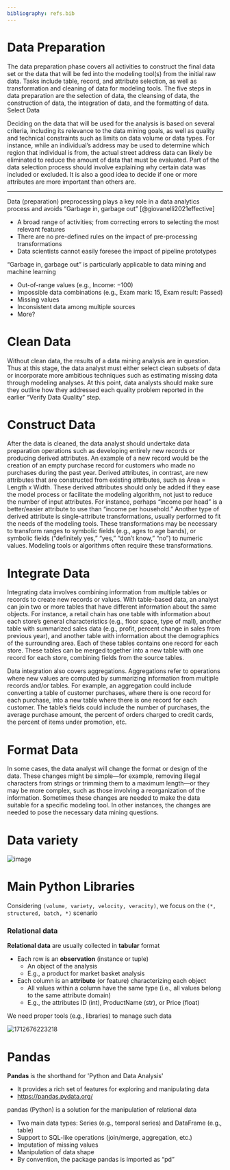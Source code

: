 ```yaml
---
bibliography: refs.bib
---
```


# Data Preparation

The data preparation phase covers all activities to construct the final data set or the data that will be fed into the modeling tool(s) from the initial raw data. Tasks include table, record, and attribute selection, as well as transformation and cleaning of data for modeling tools. The five steps in data preparation are the selection of data, the cleansing of data, the construction of data, the integration of data, and the formatting of data. 
Select Data

Deciding on the data that will be used for the analysis is based on several criteria, including its relevance to the data mining goals, as well as quality and technical constraints such as limits on data volume or data types. For instance, while an individual’s address may be used to determine which region that individual is from, the actual street address data can likely be eliminated to reduce the amount of data that must be evaluated. Part of the data selection process should involve explaining why certain data was included or excluded. It is also a good idea to decide if one or more attributes are more important than others are.

---

Data (preparation) preprocessing plays a key role in a data analytics process and avoids “Garbage in, garbage out” [@giovanelli2021effective]

- A broad range of activities; from correcting errors to selecting the most relevant features
- There are no pre-defined rules on the impact of pre-processing transformations
- Data scientists cannot easily foresee the impact of pipeline prototypes

“Garbage in, garbage out” is particularly applicable to data mining and machine learning

- Out-of-range values (e.g., Income: −100)
- Impossible data combinations (e.g., Exam mark: 15, Exam result: Passed) 
- Missing values
- Inconsistent data among multiple sources
- More?

# Clean Data

Without clean data, the results of a data mining analysis are in question. Thus at this stage, the data analyst must either select clean subsets of data or incorporate more ambitious techniques such as estimating missing data through modeling analyses. At this point, data analysts should make sure they outline how they addressed each quality problem reported in the earlier “Verify Data Quality” step.

# Construct Data

After the data is cleaned, the data analyst should undertake data preparation operations such as developing entirely new records or producing derived attributes. An example of a new record would be the creation of an empty purchase record for customers who made no purchases during the past year. Derived attributes, in contrast, are new attributes that are constructed from existing attributes, such as Area = Length x Width. These derived attributes should only be added if they ease the model process or facilitate the modeling algorithm, not just to reduce the number of input attributes. For instance, perhaps “income per head” is a better/easier attribute to use than “income per household.” Another type of derived attribute is single-attribute transformations, usually performed to fit the needs of the modeling tools. These transformations may be necessary to transform ranges to symbolic fields (e.g., ages to age bands), or symbolic fields (“definitely yes,” “yes,” “don’t know,” “no”) to numeric values. Modeling tools or algorithms often require these transformations.

# Integrate Data

Integrating data involves combining information from multiple tables or records to create new records or values. With table-based data, an analyst can join two or more tables that have different information about the same objects. For instance, a retail chain has one table with information about each store’s general characteristics (e.g., floor space, type of mall), another table with summarized sales data (e.g., profit, percent change in sales from previous year), and another table with information about the demographics of the surrounding area. Each of these tables contains one record for each store. These tables can be merged together into a new table with one record for each store, combining fields from the source tables.

Data integration also covers aggregations. Aggregations refer to operations where new values are computed by summarizing information from multiple records and/or tables. For example, an aggregation could include converting a table of customer purchases, where there is one record for each purchase, into a new table where there is one record for each customer. The table’s fields could include the number of purchases, the average purchase amount, the percent of orders charged to credit cards, the percent of items under promotion, etc.

# Format Data

In some cases, the data analyst will change the format or design of the data. These changes might be simple—for example, removing illegal characters from strings or trimming them to a maximum length—or they may be more complex, such as those involving a reorganization of the information. Sometimes these changes are needed to make the data suitable for a specific modeling tool. In other instances, the changes are needed to pose the necessary data mining questions.

# Data variety

![image](https://miro.medium.com/v2/resize:fit:1100/format:webp/1*YejjU_69ffDyrC0z-X9jYQ.jpeg)

# Main Python Libraries

Considering `(volume, variety, velocity, veracity)`, we focus on the `(*, structured, batch, *)` scenario

### Relational data

**Relational data** are usually collected in **tabular** format

- Each row is an **observation** (instance or tuple)
    - An object of the analysis
    - E.g., a product for market basket analysis
- Each column is an **attribute** (or feature) characterizing each object
    - All values within a column have the same type (i.e., all values belong to the same attribute domain)
    - E.g., the attributes ID (int), ProductName (str), or Price (float)
    
We need proper tools (e.g., libraries) to manage such data

![1712676223218](https://github.com/w4bo/img-dump/assets/18005592/72869b67-6a16-4a5a-a8a4-8d8e10c2633d)

# Pandas

**Pandas** is the shorthand for 'Python and Data Analysis'

- It provides a rich set of features for exploring and manipulating data
- https://pandas.pydata.org/

pandas (Python) is a solution for the manipulation of relational data

- Two main data types: Series (e.g., temporal series) and DataFrame (e.g., table)
- Support to SQL-like operations (join/merge, aggregation, etc.)
- Imputation of missing values
- Manipulation of data shape
- By convention, the package pandas is imported as “pd”
